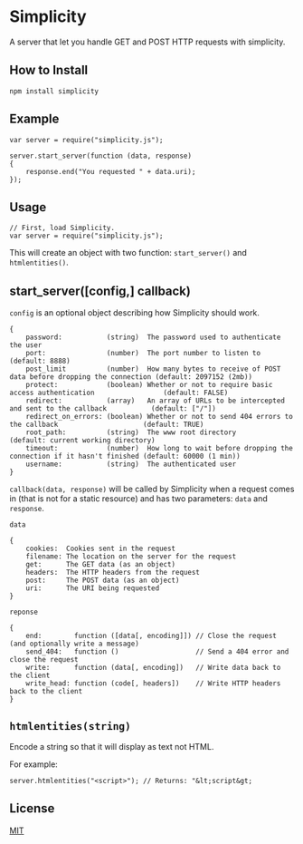 Simplicity
===

A server that let you handle GET and POST HTTP requests with simplicity.

How to Install
---

    npm install simplicity

Example
---

    var server = require("simplicity.js");
    
    server.start_server(function (data, response)
    {
        response.end("You requested " + data.uri);
    });

Usage
---

    // First, load Simplicity.
    var server = require("simplicity.js");
    
This will create an object with two function: <code>start_server()</code> and <code>htmlentities()</code>.

start_server([config,] callback)
---

<code>config</code> is an optional object describing how Simplicity should work.

    {
        password:           (string)  The password used to authenticate the user
        port:               (number)  The port number to listen to                                          (default: 8888)
        post_limit          (number)  How many bytes to receive of POST data before dropping the connection (default: 2097152 (2mb))
        protect:            (boolean) Whether or not to require basic access authentication                 (default: FALSE)
        redirect:           (array)   An array of URLs to be intercepted and sent to the callback           (default: ["/"])
        redirect_on_errors: (boolean) Whether or not to send 404 errors to the callback                     (default: TRUE)
        root_path:          (string)  The www root directory                                                (default: current working directory)
        timeout:            (number)  How long to wait before dropping the connection if it hasn't finished (default: 60000 (1 min))
        username:           (string)  The authenticated user
    }

<code>callback(data, response)</code> will be called by Simplicity when a request comes in (that is not for a static resource) and has two parameters: <code>data</code> and <code>response</code>.

<code>data</code>

    {
        cookies:  Cookies sent in the request
        filename: The location on the server for the request
        get:      The GET data (as an object)
        headers:  The HTTP headers from the request
        post:     The POST data (as an object)
        uri:      The URI being requested
    }

<code>reponse</code>

    {
        end:        function ([data[, encoding]]) // Close the request (and optionally write a message)
        send_404:   function ()                   // Send a 404 error and close the request
        write:      function (data[, encoding])   // Write data back to the client
        write_head: function (code[, headers])    // Write HTTP headers back to the client
    }

<code>htmlentities(string)</code>
---

Encode a string so that it will display as text not HTML.

For example:
    
    server.htmlentities("<script>"); // Returns: "&lt;script&gt;

License
---
<a href="http://nate.mit-license.org/">MIT</a>
